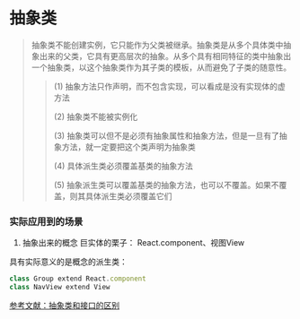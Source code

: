 # 抽象类
> 抽象类不能创建实例，它只能作为父类被继承。抽象类是从多个具体类中抽象出来的父类，它具有更高层次的抽象。从多个具有相同特征的类中抽象出一个抽象类，以这个抽象类作为其子类的模板，从而避免了子类的随意性。
>>(1) 抽象方法只作声明，而不包含实现，可以看成是没有实现体的虚方法
>>
>>(2) 抽象类不能被实例化
>>
>>(3) 抽象类可以但不是必须有抽象属性和抽象方法，但是一旦有了抽象方法，就一定要把这个类声明为抽象类
>>
>>(4) 具体派生类必须覆盖基类的抽象方法
>>
>>(5) 抽象派生类可以覆盖基类的抽象方法，也可以不覆盖。如果不覆盖，则其具体派生类必须覆盖它们

### 实际应用到的场景
1. 抽象出来的概念
巨实体的栗子： React.component、视图View

具有实际意义的是概念的派生类：
```javascript
class Group extend React.component
class NavView extend View
```

[参考文献：抽象类和接口的区别](https://baijiahao.baidu.com/s?id=1622053733155304478&wfr=spider&for=pc)